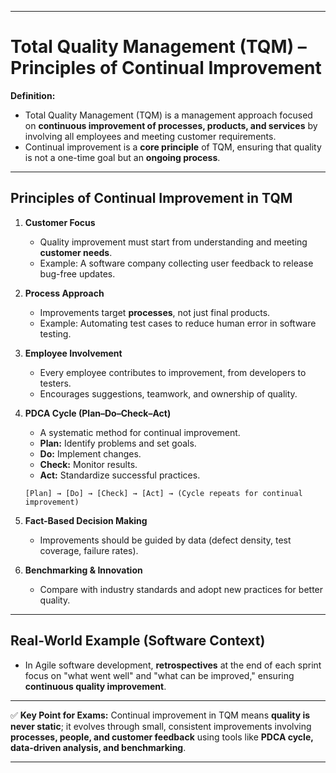 
---

# Total Quality Management (TQM) – Principles of Continual Improvement

**Definition:**

* Total Quality Management (TQM) is a management approach focused on **continuous improvement of processes, products, and services** by involving all employees and meeting customer requirements.
* Continual improvement is a **core principle** of TQM, ensuring that quality is not a one-time goal but an **ongoing process**.

---

## Principles of Continual Improvement in TQM

1. **Customer Focus**

   * Quality improvement must start from understanding and meeting **customer needs**.
   * Example: A software company collecting user feedback to release bug-free updates.

2. **Process Approach**

   * Improvements target **processes**, not just final products.
   * Example: Automating test cases to reduce human error in software testing.

3. **Employee Involvement**

   * Every employee contributes to improvement, from developers to testers.
   * Encourages suggestions, teamwork, and ownership of quality.

4. **PDCA Cycle (Plan–Do–Check–Act)**

   * A systematic method for continual improvement.
   * **Plan:** Identify problems and set goals.
   * **Do:** Implement changes.
   * **Check:** Monitor results.
   * **Act:** Standardize successful practices.

   ```
   [Plan] → [Do] → [Check] → [Act] → (Cycle repeats for continual improvement)
   ```

5. **Fact-Based Decision Making**

   * Improvements should be guided by data (defect density, test coverage, failure rates).

6. **Benchmarking & Innovation**

   * Compare with industry standards and adopt new practices for better quality.

---

## Real-World Example (Software Context)

* In Agile software development, **retrospectives** at the end of each sprint focus on "what went well" and "what can be improved," ensuring **continuous quality improvement**.

---

✅ **Key Point for Exams:**
Continual improvement in TQM means **quality is never static**; it evolves through small, consistent improvements involving **processes, people, and customer feedback** using tools like **PDCA cycle, data-driven analysis, and benchmarking**.

---

